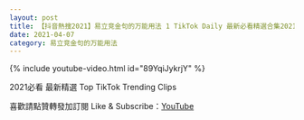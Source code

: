 ```yaml
---
layout: post
title: 【抖音熱搜2021】易立竞金句的万能用法 1 TikTok Daily 最新必看精選合集2021 04 07
date: 2021-04-07
category: 易立竞金句的万能用法
---
```


{% include youtube-video.html id="89YqiJykrjY" %}

2021必看 最新精選 Top TikTok Trending Clips

喜歡請點贊轉發加訂閱 Like & Subscribe：[YouTube](https://www.youtube.com/channel/UCAoR7VcanIPd04uEq_GIylA/videos)

